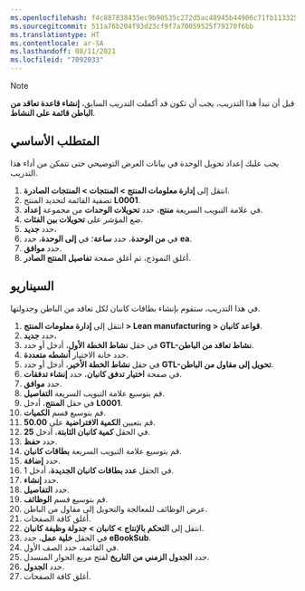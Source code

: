 ```yaml
---
ms.openlocfilehash: f4c887838435ec9b90535c272d5ac48945b44906c71fb113325d78fd17c3b4cb
ms.sourcegitcommit: 511a76b204f93d23cf9f7a70059525f79170f6bb
ms.translationtype: HT
ms.contentlocale: ar-SA
ms.lasthandoff: 08/11/2021
ms.locfileid: "7092033"
---
```

> [!NOTE]
> قبل أن تبدأ هذا التدريب، يجب أن تكون قد أكملت التدريب السابق، **إنشاء قاعدة تعاقد من الباطن قائمة على النشاط**.

## <a name="prerequisite"></a>المتطلب الأساسي 
يجب عليك إعداد تحويل الوحدة في بيانات العرض التوضيحي حتى تتمكن من أداء هذا التدريب.

1.  انتقل إلى **إدارة معلومات المنتج > المنتجات > المنتجات الصادرة**.
2.  تصفية القائمة لتحديد المنتج **L0001**.
3.  في علامة التبويب السريعة **منتج**، حدد **تحويلات الوحدات** من مجموعة **إعداد**.
4.  ضع المؤشر على **تحويلات بين الفئات**.
5.  حدد **جديد**،
6.  في **من الوحدة**، حدد **ساعة**؛ في **إلى الوحدة**، حدد **ea**.
6. حدد **موافق**.
7.  أغلق النموذج، ثم أغلق صفحة **تفاصيل المنتج الصادر**.


## <a name="scenario"></a>السيناريو
في هذا التدريب، ستقوم بإنشاء بطاقات كانبان لكل تعاقد من الباطن وجدولتها.

1.  انتقل إلى **إدارة معلومات المنتج > Lean manufacturing > قواعد كانبان**.
2.  حدد **جديد**،
3.  في حقل **نشاط الخطة الأول**، أدخل أو حدد **GTL-نشاط تعاقد من الباطن**.
4.  حدد خانة الاختيار **أنشطه متعددة**.
5.  في حقل **نشاط الخطة الأخير**، أدخل أو حدد **GTL-تحويل إلى مقاول من الباطن**. 
1.  في صفحة **اختيار تدفق كانبان**، حدد **إنشاء تدفقات**.
1.  حدد **موافق**.
6.   قم بتوسيع علامة التبويب السريعة **التفاصيل**.
6.  في حقل **المنتج**، أدخل **L0001**.
7.  قم بتوسيع قسم **الكميات**.
8.  قم بتعيين **الكمية الافتراضية** على **50.00**.
9.  في الحقل **كمية كانبان الثابتة**، أدخل **25**.
10. حدد **حفظ**.
11. قم بتوسيع علامة التبويب السريعة **بطاقات كانبان**.
11. حدد **إضافة**.
12. في الحقل **عدد بطاقات كانبان الجديدة**، أدخل 1.
12. حدد **إنشاء**.
13. حدد **التفاصيل**.
14. قم بتوسيع قسم **الوظائف**.
15. عرض الوظائف للمعالجة والتحويل إلى مقاول من الباطن.
16. أغلق كافة الصفحات.
17. انتقل إلى **التحكم بالإنتاج > كانبان > جدولة وظيفة كانبان**.
18. في الحقل **خلية عمل**، حدد **eBookSub**.
19. في القائمة، حدد الصف الأول.
20. حدد **الجدول الزمني من التاريخ** لفتح مربع الحوار المنسدل.
21. حدد **الجدول**.
22. أغلق كافة الصفحات.
